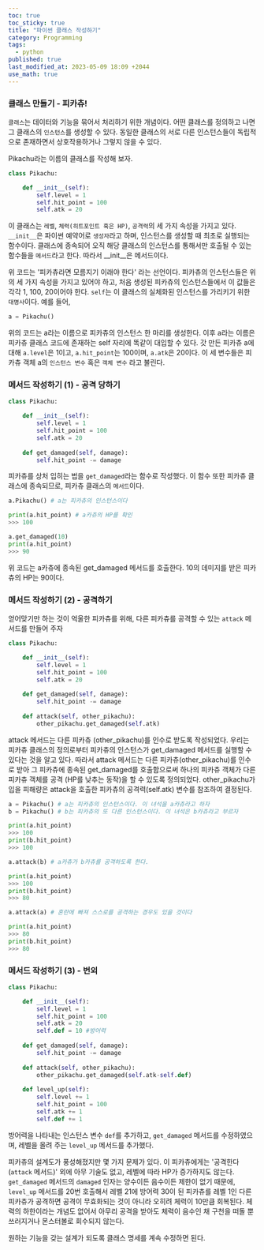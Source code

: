 ```yaml
---
toc: true
toc_sticky: true
title: "파이썬 클래스 작성하기"
category: Programming
tags:
  - python
published: true
last_modified_at: 2023-05-09 18:09 +2044
use_math: true
---
```


### 클래스 만들기 - 피카츄!

`클래스`는 데이터와 기능을 묶어서 처리하기 위한 개념이다.  어떤 클래스를 정의하고 나면 그 클래스의 `인스턴스`를 생성할 수 있다.  동일한 클래스의 서로 다른 인스턴스들이 독립적으로 존재하면서 상호작용하거나 그렇지 않을 수 있다.

Pikachu라는 이름의 클래스를 작성해 보자.

```python
class Pikachu:

    def __init__(self):
        self.level = 1
        self.hit_point = 100
        self.atk = 20
```

이 클래스는 `레벨`, `체력(히트포인트 혹은 HP)`, `공격력`의 세 가지 속성을 가지고 있다.  `__init__`은 파이썬 예약어로 `생성자`라고 하며, 인스턴스를 생성할 때 최초로 실행되는 함수이다.  클래스에 종속되어 오직 해당 클래스의 인스턴스를 통해서만 호출될 수 있는 함수들을 `메서드`라고 한다.  따라서 \__init__은 메서드이다.

위 코드는 '피카츄라면 모름지기 이래야 한다' 라는 선언이다.  피카츄의 인스턴스들은 위의 세 가지 속성을 가지고 있어야 하고, 처음 생성된 피카츄의 인스턴스들에서 이 값들은 각각 1, 100, 20이어야 한다.  `self`는 이 클래스의 실체화된 인스턴스를 가리키기 위한 `대명사`이다.  예를 들어,

```python
a = Pikachu()
```

위의 코드는 a라는 이름으로 피카츄의 인스턴스 한 마리를 생성한다.  이후 a라는 이름은 피카츄 클래스 코드에 존재하는 self 자리에 똑같이 대입할 수 있다.  갓 만든 피카츄 a에 대해  `a.level`은 1이고, `a.hit_point`는 100이며, `a.atk`은 20이다. 이 세 변수들은 피카츄 객체 a의 `인스턴스 변수` 혹은 `객체 변수` 라고 불린다.

###  메서드 작성하기 (1) - 공격 당하기

```python
class Pikachu:

    def __init__(self):
        self.level = 1
        self.hit_point = 100
        self.atk = 20
        
    def get_damaged(self, damage):
        self.hit_point -= damage
```

피카츄를 상처 입히는 법을 `get_damaged`라는 함수로 작성했다.  이 함수 또한 피카츄 클래스에 종속되므로, 피카츄 클래스의 `메서드`이다.

```python
a.Pikachu() # a는 피카츄의 인스턴스이다

print(a.hit_point) # a카츄의 HP를 확인
>>> 100

a.get_damaged(10)
print(a.hit_point)
>>> 90
```

위 코드는 a카츄에 종속된 get_damaged 메서드를 호출한다.  10의 데미지를 받은 피카츄의 HP는 90이다.

### 메서드 작성하기 (2) - 공격하기

얻어맞기만 하는 것이 억울한 피카츄를 위해, 다른 피카츄를 공격할 수 있는 `attack` 메서드를 만들어 주자

```python
class Pikachu:

    def __init__(self):
        self.level = 1
        self.hit_point = 100
        self.atk = 20
        
    def get_damaged(self, damage):
        self.hit_point -= damage
        
    def attack(self, other_pikachu):
        other_pikachu.get_damaged(self.atk)
```

attack 메서드는 다른 피카츄 (other_pikachu)를 인수로 받도록 작성되었다.  우리는 피카츄 클래스의 정의로부터 피카츄의 인스턴스가 get_damaged 메서드를 실행할 수 있다는 것을 알고 있다.  따라서 attack 메서드는 다른 피카츄(other_pikachu)를 인수로 받아 그 피카츄에 종속된 get_damaged를 호출함으로써 하나의 피카츄 객체가 다른 피카츄 객체를 공격 (HP를 낮추는 동작)을 할 수 있도록 정의되었다.  other_pikachu가 입을 피해량은 attack을 호출한 피카츄의 공격력(self.atk) 변수를 참조하여 결정된다.

```python
a = Pikachu() # a는 피카츄의 인스턴스이다. 이 녀석을 a카츄라고 하자
b = Pikachu() # b는 피카츄의 또 다른 인스턴스이다. 이 녀석은 b카츄라고 부르자

print(a.hit_point)
>>> 100
print(b.hit_point)
>>> 100

a.attack(b) # a카츄가 b카츄를 공격하도록 한다.

print(a.hit_point)
>>> 100
print(b.hit_point)
>>> 80

a.attack(a) # 혼란에 빠져 스스로를 공격하는 경우도 있을 것이다

print(a.hit_point)
>>> 80
print(b.hit_point)
>>> 80
```

### 메서드 작성하기 (3) - 번외

```python
class Pikachu:

    def __init__(self):
        self.level = 1
        self.hit_point = 100
        self.atk = 20
        self.def = 10 #방어력
        
    def get_damaged(self, damage):
        self.hit_point -= damage
        
    def attack(self, other_pikachu):
        other_pikachu.get_damaged(self.atk-self.def)
        
    def level_up(self):
        self.level += 1
        self.hit_point = 100
        self.atk += 1
        self.def += 1
```

방어력을 나타내는 인스턴스 변수 `def`를 추가하고, `get_damaged` 메서드를 수정하였으며, 레벨을 올려 주는 `level_up` 메서드를 추가했다.

피카츄의 설계도가 풍성해졌지만 몇 가지 문제가 있다.  이 피카츄에게는 '공격한다(`attack` 메서드)' 외에 아무 기술도 없고, 레벨에 따라 HP가 증가하지도 않는다.  `get_damaged` 메서드의 `damaged` 인자는 양수이든 음수이든 제한이 없기 때문에, `level_up` 메서드를 20번 호출해서 레벨 21에 방어력 30이 된 피카츄를 레벨 1인 다른 피카츄가 공격하면 공격이 무효화되는 것이 아니라 오히려 체력이 10만큼 회복된다.  체력의 하한이라는 개념도 없어서 아무리 공격을 받아도 체력이 음수인 채 구천을 떠돌 뿐 쓰러지거나 몬스터볼로 회수되지 않는다.

원하는 기능을 갖는 설계가 되도록 클래스 명세를 계속 수정하면 된다.